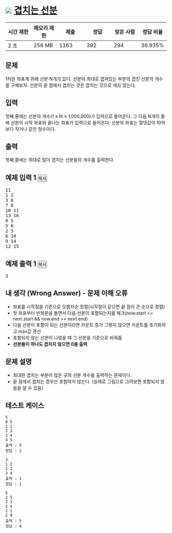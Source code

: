 # <img src="https://d2gd6pc034wcta.cloudfront.net/tier/13.svg" class="solvedac-tier" style="user-select: auto;" width="20px"> [겹치는 선분](https://www.acmicpc.net/problem/1689)

<div class="col-md-12" style="user-select: auto;">
			<div class="table-responsive" style="user-select: auto;">
				<table class="table" id="problem-info" style="user-select: auto;">
				<thead style="user-select: auto;">
				<tr style="user-select: auto;">
									<th style="width: 16%; user-select: auto;">시간 제한</th>
					<th style="width: 16%; user-select: auto;">메모리 제한</th>
					<th style="width: 17%; user-select: auto;">제출</th>
					<th style="width: 17%; user-select: auto;">정답</th>
					<th style="width: 17%; user-select: auto;">맞은 사람</th>
					<th style="width: 17%; user-select: auto;">정답 비율</th>
								</tr>
				</thead>
				<tbody style="user-select: auto;">
				<tr style="user-select: auto;">
				<td style="user-select: auto;">2 초</td>
				<td style="user-select: auto;">256 MB</td>
									<td style="user-select: auto;">1163</td>
					<td style="user-select: auto;">392</td>
					<td style="user-select: auto;">294</td>
					<td style="user-select: auto;">36.935%</td>
								</tr>
				</tbody>
				</table>
			</div>
		</div>

## 문제
1차원 좌표계 위에 선분 N개가 있다. 선분이 최대로 겹쳐있는 부분의 겹친 선분의 개수를 구해보자. 선분의 끝 점에서 겹치는 것은 겹치는 것으로 세지 않는다.

## 입력
첫째 줄에는 선분의 개수(1 ≤ N ≤ 1,000,000)가 입력으로 들어온다. 그 다음 N개의 줄에 선분의 시작 좌표와 끝나는 좌표가 입력으로 들어온다. 선분의 좌표는 절댓값이 10억보다 작거나 같은 정수이다.

## 출력
첫째 줄에는 최대로 많이 겹치는 선분들의 개수를 출력한다.

<div class="col-md-12" style="user-select: auto;">
				<div class="row" style="user-select: auto;">
					<div class="col-md-6" style="user-select: auto;">
						<section id="sampleinput1" style="user-select: auto;">
						<div class="headline" style="user-select: auto;">
						<h2 style="user-select: auto;">예제 입력 1
							<button type="button" class="btn btn-link copy-button" style="padding: 0px; user-select: auto;" data-clipboard-target="#sample-input-1">복사</button>
						</h2>
						</div>
						<pre class="sampledata" id="sample-input-1" style="user-select: auto;">11
1 2
3 6
7 8
10 11
13 16
0 5
5 6
2 5
6 10
9 14
12 15
</pre>
						</section>
					</div>
					<div class="col-md-6" style="user-select: auto;">
						<section id="sampleoutput1" style="user-select: auto;">
						<div class="headline" style="user-select: auto;">
						<h2 style="user-select: auto;">예제 출력 1
							<button type="button" class="btn btn-link copy-button" style="padding: 0px; user-select: auto;" data-clipboard-target="#sample-output-1">복사</button>
						</h2>
						</div>
						<pre class="sampledata" id="sample-output-1" style="user-select: auto;">3
</pre>
						</section>
					</div>
									</div>
</div>

## 내 생각 (Wrong Answer) - 문제 이해 오류
 - 좌표를 시작점을 기준으로 오름차순 정렬(시작점이 같으면 끝 점이 큰 순으로 정렬)
 - 첫 좌표부터 반복문을 돌면서 다음 선분이 포함되는지를 체크(now.start <= next.start && now.end >= next.end)
 - 다음 선분이 포함이 되는 선분이라면 카운트 증가 그렇지 않으면 카운트를 초기화하고 max값 갱신
 - 포함되지 않는 선분이 나왔을 때 그 선분을 기준으로 바꿔줌
 - **선분들이 하나도 겹치지 않으면 0을 출력**
 
## 문제 설명
 - 최대한 겹치는 부분이 많은 곳의 선분 개수를 출력하는 문제이다.
 - 끝 점에서 겹치는 경우는 포함하지 않는다. (실제로 그림으로 그려보면 포함되지 않음을 알 수 있음)
 
## 테스트 케이스
```
5
0 5
1 2
2 3
3 4
4 5
출력 : 5
정답 : 2
```

```
3
1 2
2 3
3 4
출력 : 1
정답 : 1
```

```
5
2 5
2 3
2 4
2 1
2 9
출력 : 5
정답 : 4
```
